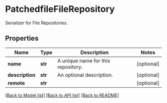 # PatchedfileFileRepository

Serializer for File Repositories.
## Properties
Name | Type | Description | Notes
------------ | ------------- | ------------- | -------------
**name** | **str** | A unique name for this repository. | [optional] 
**description** | **str** | An optional description. | [optional] 
**remote** | **str** |  | [optional] 

[[Back to Model list]](../README.md#documentation-for-models) [[Back to API list]](../README.md#documentation-for-api-endpoints) [[Back to README]](../README.md)


